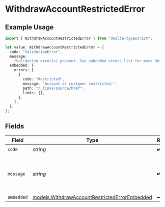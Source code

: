 # WithdrawAccountRestrictedError

## Example Usage

```typescript
import { WithdrawAccountRestrictedError } from "dwolla-typescript";

let value: WithdrawAccountRestrictedError = {
  code: "ValidationError",
  message:
    "Validation error(s) present. See embedded errors list for more details.",
  embedded: {
    errors: [
      {
        code: "Restricted",
        message: "Account or customer restricted.",
        path: "/_links/source/href",
        links: {},
      },
    ],
  },
};
```

## Fields

| Field                                                                                                | Type                                                                                                 | Required                                                                                             | Description                                                                                          | Example                                                                                              |
| ---------------------------------------------------------------------------------------------------- | ---------------------------------------------------------------------------------------------------- | ---------------------------------------------------------------------------------------------------- | ---------------------------------------------------------------------------------------------------- | ---------------------------------------------------------------------------------------------------- |
| `code`                                                                                               | *string*                                                                                             | :heavy_check_mark:                                                                                   | N/A                                                                                                  | ValidationError                                                                                      |
| `message`                                                                                            | *string*                                                                                             | :heavy_check_mark:                                                                                   | N/A                                                                                                  | Validation error(s) present. See embedded errors list for more details.                              |
| `embedded`                                                                                           | [models.WithdrawAccountRestrictedErrorEmbedded](../models/withdrawaccountrestrictederrorembedded.md) | :heavy_minus_sign:                                                                                   | N/A                                                                                                  |                                                                                                      |